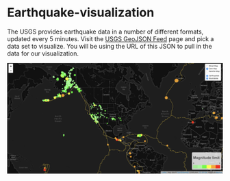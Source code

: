 # Earthquake-visualization
 The USGS provides earthquake data in a number of different formats, updated every 5 minutes. Visit the [USGS GeoJSON Feed](http://earthquake.usgs.gov/earthquakes/feed/v1.0/geojson.php) page and pick a data set to visualize. You will be using the URL of this JSON to pull in the data for our visualization.

![1-usgs](images/usgs.png)
